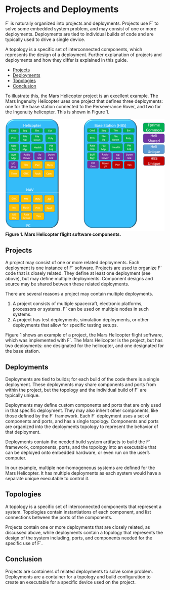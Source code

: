 # Projects and Deployments

F´ is naturally organized into projects and deployments. Projects use F´ to solve some embedded system problem, and may
consist of one or more deployments. Deployments are tied to individual builds of code and are typically used to drive
a single device.

A topology is a specific set of interconnected components, which represents the design of a deployment. Further
explanation of projects and deployments and how they differ is explained in this guide.

- [Projects](#projects)
- [Deployments](#deployments)
- [Topologies](#topologies)
- [Conclusion](#conclusion)

To illustrate this, the Mars Helicopter project is an excellent example. The Mars Ingenuity Helicopter uses one project that defines
three deployments: one for the base station connected to the Perseverance Rover, and two for the Ingenuity helicopter. This is shown in Figure 1.

![Mars Helicopter](../media/proj_dep1.png)
**Figure 1. Mars Helicopter flight software components.**

## Projects

A project may consist of one or more related deployments. Each deployment is one instance of F´ software. Projects are
used to organize F´ code that is closely related. They define at least one deployment (see above), but may define
multiple deployments. Component designs and source may be shared between these related deployments.

There are several reasons a project may contain multiple deployments.

1. A project consists of multiple spacecraft, electronic platforms, processors or systems. F´ can be used on multiple nodes in such systems.
2. A project has test deployments, simulation deployments, or other deployments that allow for specific testing setups.

Figure 1 shows an example of a project, the Mars Helicopter flight software, which was implemented with F´. The Mars
Helicopter is the project, but has two deployments: one designated for the helicopter, and one designated for the base
station.

## Deployments

Deployments are tied to builds; for each build of the code there is a single deployment. These deployments may share
components and ports from within the project, but the topology and the individual build of F´ are typically unique.

Deployments may define custom components and ports that are only used in that specific deployment. They may also inherit
other components, like those defined by the F´ framework. Each F´ deployment uses a set of components and ports,
and has a single topology. Components and ports are organized into the deployments topology to represent the behavior of
that deployment.

Deployments contain the needed build system artifacts to build the F´ framework, components, ports, and the topology
into an executable that can be deployed onto embedded hardware, or even run on the user’s computer.


In our example, multiple non-homogeneous systems are defined for the Mars Helicopter. It has multiple deployments as
each system would have a separate unique executable to control it.


## Topologies

A topology is a specific set of interconnected components that represent a system. Topologies contain instantiations of
each component, and list connections between the ports of the components.

Projects contain one or more deployments that are closely related, as discussed above, while deployments contain a
topology that represents the design of the system including, ports, and components needed for the specific use of F´.

## Conclusion

Projects are containers of related deployments to solve some problem. Deployments are a container for a topology and
build configuration to create an executable for a specific device used on the project.